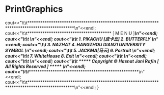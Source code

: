 # PrintGraphics


  cout<<"\t\t*********************************************************************************************\n"<<endl;
  cout<<"\t\t*************************************** [ M E N U ]******************************************\n"<<endl;
  cout<<"\t\t*                                                                                           *\n"<<endl;
  cout<<"\t\t*         1. PIKACHU [皮卡丘]                    2. BUTTERFLY                                *\n"<<endl;
  cout<<"\t\t*         3. NAZHAT                             4. HANGZHOU DIANZI UNIVERSITY SYMBOL        *\n"<<endl;
  cout<<"\t\t*         5. JACKMA[马云]                        6. Portrait                                 *\n"<<endl;
  cout<<"\t\t*         7. WhiteHouse                         8. Exit                                     *\n"<<endl;
  cout<<"\t\t*                                                                                           *\n"<<endl;
  cout<<"\t\t*                                                                                           *\n"<<endl;
  cout<<"\t\t*              ***** Copyright © Hasnat Jani Rafin [ All Rights Reserved ] *****            *\n"<<endl;
  cout<<"\t\t*********************************************************************************************\n"<<endl;
  cout<<"\t\t*********************************************************************************************\n"<<endl;
}
